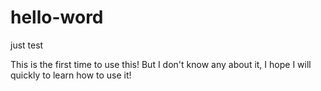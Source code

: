 # hello-word
just test

This is the first time to use this!
But I don't know any about it, I hope I will quickly to learn how to use it!
